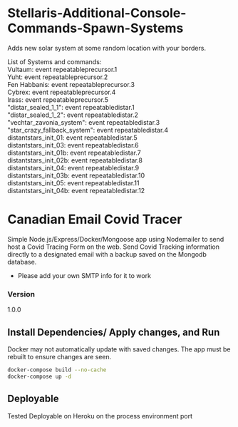 # Stellaris-Additional-Console-Commands-Spawn-Systems
Adds new solar system at some random location with your borders.  

List of Systems and commands:  
Vultaum: event repeatableprecursor.1   
Yuht: event repeatableprecursor.2   
Fen Habbanis: event repeatableprecursor.3   
Cybrex: event repeatableprecursor.4   
Irass: event repeatableprecursor.5   
"distar_sealed_1_1": event repeatabledistar.1   
"distar_sealed_1_2": event repeatabledistar.2   
"vechtar_zavonia_system": event repeatabledistar.3   
"star_crazy_fallback_system": event repeatabledistar.4  
distantstars_init_01: event repeatabledistar.5  
distantstars_init_03: event repeatabledistar.6  
distantstars_init_01b: event repeatabledistar.7  
distantstars_init_02b: event repeatabledistar.8  
distantstars_init_04: event repeatabledistar.9  
distantstars_init_03b: event repeatabledistar.10  
distantstars_init_05: event repeatabledistar.11  
distantstars_init_04b: event repeatabledistar.12  


 # Canadian Email Covid Tracer 

Simple Node.js/Express/Docker/Mongoose app using Nodemailer to send host a Covid Tracing Form on the web. Send Covid Tracking information directly to a designated email with a backup saved on the Mongodb database.

- Please add your own SMTP info for it to work

### Version

1.0.0

## Install Dependencies/ Apply changes, and Run
Docker may not automatically update with saved changes. The app must be rebuilt to ensure changes are seen.
```bash
docker-compose build --no-cache
docker-compose up -d
```


## Deployable

Tested Deployable on Heroku on the process environment port
